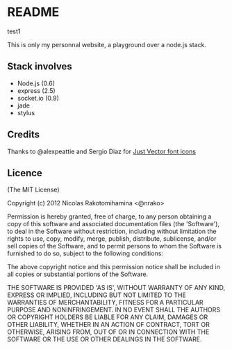 # README

test1

This is only my personnal website, a playground over a node.js stack.

## Stack involves

* Node.js (0.6)
* express (2.5)
* socket.io (0.9)
* jade
* stylus

## Credits

Thanks to @alexpeattie and Sergio Diaz for [Just Vector font icons](http://www.alexpeattie.com/projects/justvector_font/)

## Licence

(The MIT License)

Copyright (c) 2012 Nicolas Rakotomihamina <@nrako>

Permission is hereby granted, free of charge, to any person obtaining
a copy of this software and associated documentation files (the
'Software'), to deal in the Software without restriction, including
without limitation the rights to use, copy, modify, merge, publish,
distribute, sublicense, and/or sell copies of the Software, and to
permit persons to whom the Software is furnished to do so, subject to
the following conditions:

The above copyright notice and this permission notice shall be
included in all copies or substantial portions of the Software.

THE SOFTWARE IS PROVIDED 'AS IS', WITHOUT WARRANTY OF ANY KIND,
EXPRESS OR IMPLIED, INCLUDING BUT NOT LIMITED TO THE WARRANTIES OF
MERCHANTABILITY, FITNESS FOR A PARTICULAR PURPOSE AND NONINFRINGEMENT.
IN NO EVENT SHALL THE AUTHORS OR COPYRIGHT HOLDERS BE LIABLE FOR ANY
CLAIM, DAMAGES OR OTHER LIABILITY, WHETHER IN AN ACTION OF CONTRACT,
TORT OR OTHERWISE, ARISING FROM, OUT OF OR IN CONNECTION WITH THE
SOFTWARE OR THE USE OR OTHER DEALINGS IN THE SOFTWARE.
